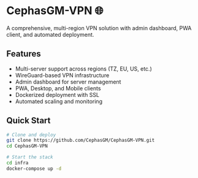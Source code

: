 # CephasGM-VPN 🌐

A comprehensive, multi-region VPN solution with admin dashboard, PWA client, and automated deployment.

## Features
- Multi-server support across regions (TZ, EU, US, etc.)
- WireGuard-based VPN infrastructure
- Admin dashboard for server management
- PWA, Desktop, and Mobile clients
- Dockerized deployment with SSL
- Automated scaling and monitoring

## Quick Start
```bash
# Clone and deploy
git clone https://github.com/CephasGM/CephasGM-VPN.git
cd CephasGM-VPN

# Start the stack
cd infra
docker-compose up -d
